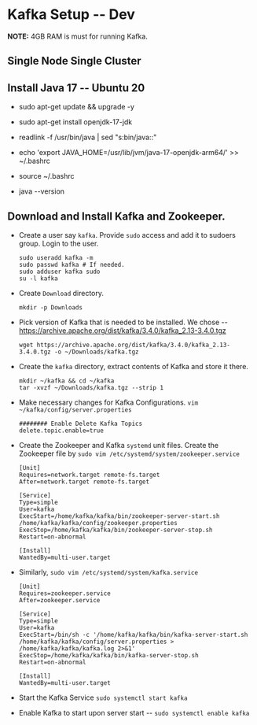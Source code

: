 # Kafka Setup -- Dev

__NOTE:__ 4GB RAM is must for running Kafka.

## Single Node Single Cluster

## Install Java 17 -- Ubuntu 20

* sudo apt-get update && upgrade -y

* sudo apt-get install openjdk-17-jdk

* readlink -f /usr/bin/java | sed "s:bin/java::"

* echo 'export JAVA_HOME=/usr/lib/jvm/java-17-openjdk-arm64/' >> ~/.bashrc

* source ~/.bashrc

* java --version

## Download and Install Kafka and Zookeeper. 

* Create a user say `kafka`. Provide `sudo` access and add it to sudoers group. Login to the user.
    ```
    sudo useradd kafka -m
    sudo passwd kafka # If needed.
    sudo adduser kafka sudo
    su -l kafka
    ```

* Create `Download` directory. 
    ```
    mkdir -p Downloads 
    ```

* Pick version of Kafka that is needed to be installed. We chose -- https://archive.apache.org/dist/kafka/3.4.0/kafka_2.13-3.4.0.tgz
    ```
    wget https://archive.apache.org/dist/kafka/3.4.0/kafka_2.13-3.4.0.tgz -o ~/Downloads/kafka.tgz 
    ```

* Create the `kafka` directory, extract contents of Kafka and store it there.
    ```
    mkdir ~/kafka && cd ~/kafka
    tar -xvzf ~/Downloads/kafka.tgz --strip 1
    ```

* Make necessary changes for Kafka Configurations. `vim ~/kafka/config/server.properties`
    ```
    ######## Enable Delete Kafka Topics
    delete.topic.enable=true
    ```

* Create the Zookeeper and Kafka `systemd` unit files. Create the Zookeeper file by `sudo vim /etc/systemd/system/zookeeper.service`
    ```
    [Unit]
    Requires=network.target remote-fs.target
    After=network.target remote-fs.target

    [Service]
    Type=simple
    User=kafka
    ExecStart=/home/kafka/kafka/bin/zookeeper-server-start.sh /home/kafka/kafka/config/zookeeper.properties
    ExecStop=/home/kafka/kafka/bin/zookeeper-server-stop.sh
    Restart=on-abnormal

    [Install]
    WantedBy=multi-user.target
    ```

* Similarly, `sudo vim /etc/systemd/system/kafka.service`

    ```
    [Unit]
    Requires=zookeeper.service
    After=zookeeper.service

    [Service]
    Type=simple
    User=kafka
    ExecStart=/bin/sh -c '/home/kafka/kafka/bin/kafka-server-start.sh /home/kafka/kafka/config/server.properties > /home/kafka/kafka/kafka.log 2>&1'
    ExecStop=/home/kafka/kafka/bin/kafka-server-stop.sh
    Restart=on-abnormal

    [Install]
    WantedBy=multi-user.target
    ```

* Start the Kafka Service `sudo systemctl start kafka`

* Enable Kafka to start upon server start -- `sudo systemctl enable kafka`